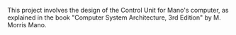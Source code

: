 This project involves the design of the Control Unit for Mano's computer, as explained in the book "Computer System Architecture, 3rd Edition" by M. Morris Mano.
